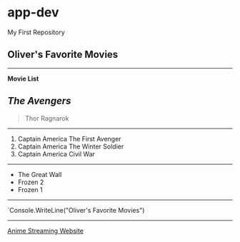 # app-dev
My First Repository

## Oliver's Favorite Movies
---
**Movie List**

*The Avengers*
---
> Thor Ragnarok
---
1. Captain America The First Avenger
2. Captain America The Winter Soldier
3. Captain America Civil War
---
- The Great Wall
- Frozen 2
- Frozen 1
---
`Console.WriteLine("Oliver's Favorite Movies")

---

[Anime Streaming Website](https://9animetv.to/)

